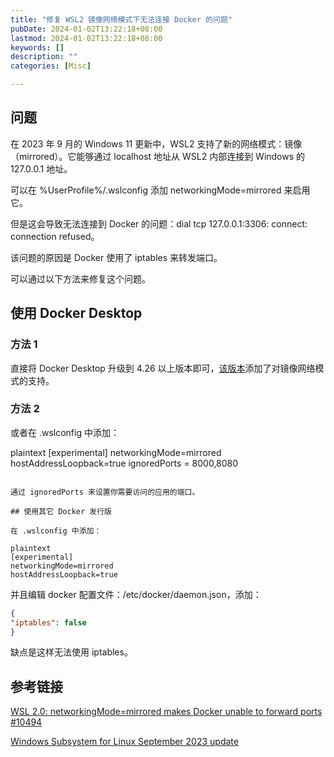 ```yaml
---
title: "修复 WSL2 镜像网络模式下无法连接 Docker 的问题"
pubDate: 2024-01-02T13:22:18+08:00
lastmod: 2024-01-02T13:22:18+08:00
keywords: []
description: ""
categories: [Misc]

---
```


<!--more-->

## 问题

在 2023 年 9 月的 Windows 11 更新中，WSL2 支持了新的网络模式：镜像（mirrored）。它能够通过 localhost 地址从 WSL2 内部连接到 Windows 的 127.0.0.1 地址。

可以在 %UserProfile%/.wslconfig 添加 networkingMode=mirrored 来启用它。

但是这会导致无法连接到 Docker 的问题：dial tcp 127.0.0.1:3306: connect: connection refused。

该问题的原因是 Docker 使用了 iptables 来转发端口。

可以通过以下方法来修复这个问题。

## 使用 Docker Desktop

### 方法 1

直接将 Docker Desktop 升级到 4.26 以上版本即可，[该版本](https://docs.docker.com/desktop/release-notes/#for-windows-1 "该版本")添加了对镜像网络模式的支持。

### 方法 2

或者在 .wslconfig 中添加：

plaintext
[experimental]
networkingMode=mirrored
hostAddressLoopback=true
ignoredPorts = 8000,8080
```

通过 ignoredPorts 来设置你需要访问的应用的端口。

## 使用其它 Docker 发行版

在 .wslconfig 中添加：

plaintext
[experimental]
networkingMode=mirrored
hostAddressLoopback=true
```

并且编辑 docker 配置文件：/etc/docker/daemon.json，添加：

```json
{
"iptables": false
}
```

缺点是这样无法使用 iptables。

## 参考链接

[WSL 2.0: networkingMode=mirrored makes Docker unable to forward ports #10494](https://github.com/microsoft/WSL/issues/10494 "WSL 2.0: networkingMode=mirrored makes Docker unable to forward ports #10494")

[Windows Subsystem for Linux September 2023 update](https://devblogs.microsoft.com/commandline/windows-subsystem-for-linux-september-2023-update/ "Windows Subsystem for Linux September 2023 update")